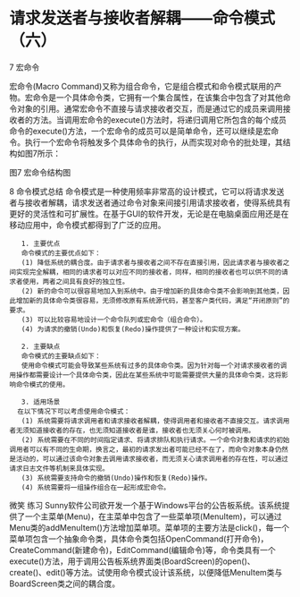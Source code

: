 # 请求发送者与接收者解耦——命令模式（六）

7 宏命令

宏命令(Macro Command)又称为组合命令，它是组合模式和命令模式联用的产物。宏命令是一个具体命令类，它拥有一个集合属性，在该集合中包含了对其他命令对象的引用。通常宏命令不直接与请求接收者交互，而是通过它的成员来调用接收者的方法。当调用宏命令的execute()方法时，将递归调用它所包含的每个成员命令的execute()方法，一个宏命令的成员可以是简单命令，还可以继续是宏命令。执行一个宏命令将触发多个具体命令的执行，从而实现对命令的批处理，其结构如图7所示：



图7  宏命令结构图
 
8 命令模式总结
       命令模式是一种使用频率非常高的设计模式，它可以将请求发送者与接收者解耦，请求发送者通过命令对象来间接引用请求接收者，使得系统具有更好的灵活性和可扩展性。在基于GUI的软件开发，无论是在电脑桌面应用还是在移动应用中，命令模式都得到了广泛的应用。
 
       1. 主要优点
       命令模式的主要优点如下：
       (1) 降低系统的耦合度。由于请求者与接收者之间不存在直接引用，因此请求者与接收者之间实现完全解耦，相同的请求者可以对应不同的接收者，同样，相同的接收者也可以供不同的请求者使用，两者之间具有良好的独立性。
       (2) 新的命令可以很容易地加入到系统中。由于增加新的具体命令类不会影响到其他类，因此增加新的具体命令类很容易，无须修改原有系统源代码，甚至客户类代码，满足“开闭原则”的要求。
       (3) 可以比较容易地设计一个命令队列或宏命令（组合命令）。
       (4) 为请求的撤销(Undo)和恢复(Redo)操作提供了一种设计和实现方案。
 
       2. 主要缺点
       命令模式的主要缺点如下：
       使用命令模式可能会导致某些系统有过多的具体命令类。因为针对每一个对请求接收者的调用操作都需要设计一个具体命令类，因此在某些系统中可能需要提供大量的具体命令类，这将影响命令模式的使用。
 
       3. 适用场景
      在以下情况下可以考虑使用命令模式：
       (1) 系统需要将请求调用者和请求接收者解耦，使得调用者和接收者不直接交互。请求调用者无须知道接收者的存在，也无须知道接收者是谁，接收者也无须关心何时被调用。
       (2) 系统需要在不同的时间指定请求、将请求排队和执行请求。一个命令对象和请求的初始调用者可以有不同的生命期，换言之，最初的请求发出者可能已经不在了，而命令对象本身仍然是活动的，可以通过该命令对象去调用请求接收者，而无须关心请求调用者的存在性，可以通过请求日志文件等机制来具体实现。
       (3) 系统需要支持命令的撤销(Undo)操作和恢复(Redo)操作。
       (4) 系统需要将一组操作组合在一起形成宏命令。
微笑
练习
Sunny软件公司欲开发一个基于Windows平台的公告板系统。该系统提供了一个主菜单(Menu)，在主菜单中包含了一些菜单项(MenuItem)，可以通过Menu类的addMenuItem()方法增加菜单项。菜单项的主要方法是click()，每一个菜单项包含一个抽象命令类，具体命令类包括OpenCommand(打开命令)，CreateCommand(新建命令)，EditCommand(编辑命令)等，命令类具有一个execute()方法，用于调用公告板系统界面类(BoardScreen)的open()、create()、edit()等方法。试使用命令模式设计该系统，以便降低MenuItem类与BoardScreen类之间的耦合度。
 